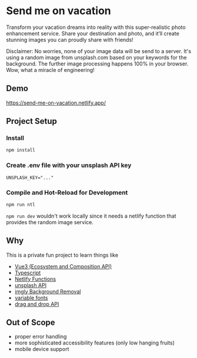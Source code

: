# Send me on vacation

Transform your vacation dreams into reality with this super-realistic photo enhancement service. Share your destination and photo, and it’ll create stunning images you can proudly share with friends!

Disclaimer: No worries, none of your image data will be send to a server. It's using a random image from unsplash.com based on your keywords for the background. The further image processing happens 100% in your browser. Wow, what a miracle of engineering!

## Demo

https://send-me-on-vacation.netlify.app/

## Project Setup

### Install

```sh
npm install
```

### Create .env file with your unsplash API key

```
UNSPLASH_KEY="..."
```

### Compile and Hot-Reload for Development

```sh
npm run ntl
```

`npm run dev` wouldn't work locally since it needs a netlify function that provides the random image service.

## Why

This is a private fun project to learn things like

- [Vue3 (Ecosystem and Composition API)](https://vuejs.org/)
- [Typescript](https://www.typescriptlang.org/)
- [Netlify Functions](https://www.netlify.com/products/functions/)
- [unsplash API](https://unsplash.com/documentation)
- [imgly Background Removal](https://github.com/imgly/background-removal-js)
- [variable fonts](https://web.dev/variable-fonts/)
- [drag and drop API](https://developer.mozilla.org/en-US/docs/Web/API/HTML_Drag_and_Drop_API)

## Out of Scope

- proper error handling
- more sophisticated accessibility features (only low hanging fruits)
- mobile device support
